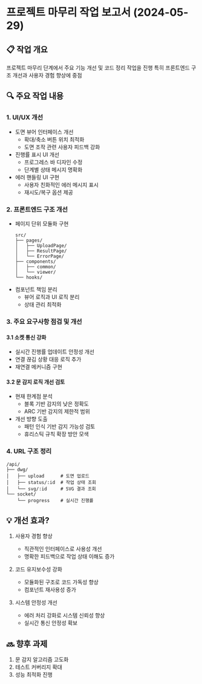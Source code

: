 # 프로젝트 마무리 작업 보고서 (2024-05-29)

## 📋 작업 개요
프로젝트 마무리 단계에서 주요 기능 개선 및 코드 정리 작업을 진행
특히 프론트엔드 구조 개선과 사용자 경험 향상에 중점

## 🔍 주요 작업 내용

### 1. UI/UX 개선
- 도면 뷰어 인터페이스 개선
  - 확대/축소 버튼 위치 최적화
  - 도면 조작 관련 사용자 피드백 강화
- 진행률 표시 UI 개선
  - 프로그레스 바 디자인 수정
  - 단계별 상태 메시지 명확화
- 에러 핸들링 UI 구현
  - 사용자 친화적인 에러 메시지 표시
  - 재시도/복구 옵션 제공

### 2. 프론트엔드 구조 개선
- 페이지 단위 모듈화 구현
  ```
  src/
  ├── pages/
  │   ├── UploadPage/
  │   ├── ResultPage/
  │   └── ErrorPage/
  ├── components/
  │   ├── common/
  │   └── viewer/
  └── hooks/
  ```
- 컴포넌트 책임 분리
  - 뷰어 로직과 UI 로직 분리
  - 상태 관리 최적화

### 3. 주요 요구사항 점검 및 개선

#### 3.1 소켓 통신 강화
- 실시간 진행률 업데이트 안정성 개선
- 연결 끊김 상황 대응 로직 추가
- 재연결 메커니즘 구현

#### 3.2 문 감지 로직 개선 검토
- 현재 한계점 분석
  - 블록 기반 감지의 낮은 정확도
  - ARC 기반 감지의 제한적 범위
- 개선 방향 도출
  - 패턴 인식 기반 감지 가능성 검토
  - 휴리스틱 규칙 확장 방안 모색

### 4. URL 구조 정리
```
/api/
├── dwg/
│   ├── upload      # 도면 업로드
│   ├── status/:id  # 작업 상태 조회
│   └── svg/:id     # SVG 결과 조회
└── socket/
    └── progress    # 실시간 진행률
```

## 💡 개선 효과?
1. 사용자 경험 향상
   - 직관적인 인터페이스로 사용성 개선
   - 명확한 피드백으로 작업 상태 이해도 증가

2. 코드 유지보수성 강화
   - 모듈화된 구조로 코드 가독성 향상
   - 컴포넌트 재사용성 증가

3. 시스템 안정성 개선
   - 에러 처리 강화로 시스템 신뢰성 향상
   - 실시간 통신 안정성 확보

## 🔜 향후 과제
1. 문 감지 알고리즘 고도화
2. 테스트 커버리지 확대
3. 성능 최적화 진행
